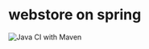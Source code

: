 # webstore on spring
![Java CI with Maven](https://github.com/DeathBarmaglot/webstore/actions/workflows/maven.yml/badge.svg)
